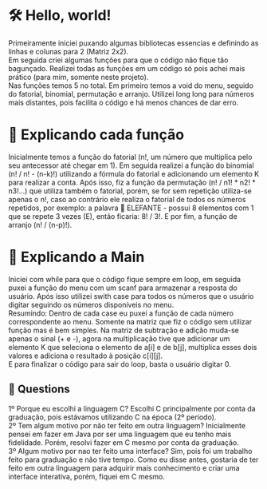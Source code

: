 <h1>🛠️ Hello, world!</h1>
<p>Primeiramente iniciei puxando algumas bibliotecas essencias e definindo as linhas e colunas para 2 (Matriz 2x2). <br>
Em seguida criei algumas funções para que o código não fique tão bagunçado. Realizei todas as funções em um código só pois achei mais prático (para mim, somente neste projeto). <br>
Nas funções temos 5 no total. Em primeiro temos a void do menu, seguido do fatorial, binomial, permutação e arranjo. Utilizei long long para números mais distantes, pois facilita o código e há menos chances de dar erro.
</p>

<h1>📍 Explicando cada função</h1>
<p>
  Inicialmente temos a função do fatorial (n!, um número que multiplica pelo seu antecessor até chegar em 1). Em seguida realizei a função do binomial (n! / n! - (n-k)!) utilizando a fórmula do fatorial e adicionando um elemento K para realizar a conta. Após isso, fiz a função da permutação (n! / n1! * n2! * n3!...) que utiliza também o fatorial, porém, se for sem repetição utiliza-se apenas o n!, caso ao contrário ele realiza o fatorial de todos os números repetidos, por exemplo: a palavra 🐘 ELEFANTE - possui 8 elementos com 1 que se repete 3 vezes (E), então ficaria: 8! / 3!. E por fim, a função de arranjo (n! / (n-p)!).
</p>

<h1>📌 Explicando a Main</h1>
<p>
  Iniciei com while para que o código fique sempre em loop, em seguida puxei a função do menu com um scanf para armazenar a resposta do usuário. Após isso utilizei swith case para todos os números que o usuário digitar seguindo os números disponíveis no menu. <br>
Resumindo: Dentro de cada case eu puxei a função de cada número correspondente ao menu. Somente na matriz que fiz o código sem utilizar função mas é bem simples. Na matriz de subtração e adição muda-se apenas o sinal (+ e -), agora na multiplicação tive que adicionar um elemento K que seleciona o elemento de a[i] e de b[j], multiplica esses dois valores e adiciona o resultado à posição c[i][j]. <br>
E para finalizar o código para sair do loop, basta o usuário digitar 0.
</p>


<h2>📂 Questions</h2>
<p>1º Porque eu escolhi a linguagem C? Escolhi C principalmente por conta da graduação, pois estávamos utilizando C na época (2º período).<br>
2º Tem algum motivo por não ter feito em outra linguagem? Inicialmente pensei em fazer em Java por ser uma linguagem que eu tenho mais fidelidade. Porém, resolvi fazer em C mesmo por conta da graduação. <br>
3º Algum motivo por nao ter feito uma interface? Sim, pois foi um trabalho feito para graduação e não tive tempo. Como eu disse antes, gostaria de ter feito em outra linguagem para adquirir mais conhecimento e criar uma interface interativa, porém, fiquei em C mesmo.
</p>
